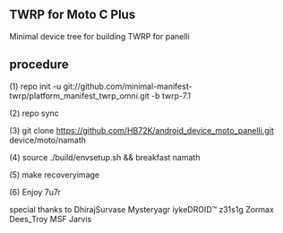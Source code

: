 ## TWRP for Moto C Plus

Minimal device tree for building TWRP for panelli

## procedure

(1) repo init -u git://github.com/minimal-manifest-twrp/platform_manifest_twrp_omni.git -b twrp-7.1

(2) repo sync

(3) git clone https://github.com/HB72K/android_device_moto_panelli.git device/moto/namath

(4) source ./build/envsetup.sh && breakfast namath

(5) make recoveryimage 

(6) Enjoy 7u7r
 
 
 
special thanks to 
DhirajSurvase
Mysteryagr
iykeDROID™
z31s1g
Zormax
Dees_Troy
MSF Jarvis

